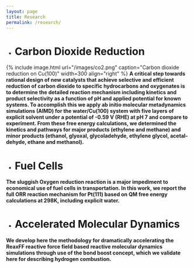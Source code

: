 ```yaml
---
layout: page
title: Research
permalink: /research/
---
```



- # Carbon Dioxide Reduction
{% include image.html url="/images/co2.png" caption="Carbon dioxide reduction on Cu(100)" width=300 align="right" %}
**A critical step towards rational design of new catalysts that achieve selective and efficient reduction of carbon dioxide to specific hydrocarbons and oxygenates is to determine the detailed reaction mechanism including kinetics and product selectivity as a function of pH and applied potential for known systems. To accomplish this we apply ab initio molecular metadynamics simulations (AIMD) for the water/Cu(100) system with five layers of explicit solvent under a potential of -0.59 V (RHE) at pH 7 and compare to experiment. From these free energy calculations, we determined the kinetics and pathways for major products (ethylene and methane) and minor products (ethanol, glyoxal, glycoladehyde, ethylene glycol, acetal-dehyde, ethane and methanol).**

- # Fuel Cells

**The sluggish Oxygen reduction reaction is a major impediment to economical use of fuel cells in transportation. In this work, we report the full ORR reaction mechanism for Pt(111) based on QM free energy calculations at 298K, including explicit water.**

- # Accelerated Molecular Dynamics

**We develop here the methodology for dramatically accelerating the ReaxFF reactive force field based reactive molecular dynamics simulations through use of the bond boost concept, which we validate here for describing hydrogen combustion.**

